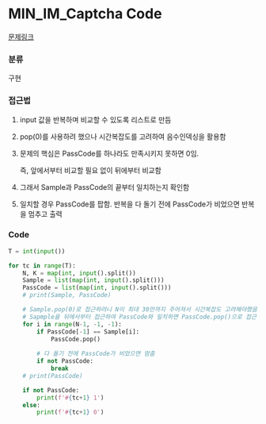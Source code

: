 # MIN_IM_Captcha Code
[문제링크](https://pro.mincoding.co.kr/problem-step/22/level/141/detail/SAMSUNG_IM_05)

### 분류
구현


### 접근법
1. input 값을 반복하며 비교할 수 있도록 리스트로 만듬
2. pop(0)를 사용하려 했으나 시간복잡도를 고려하여 음수인덱싱을 활용함
3. 문제의 핵심은 PassCode를 하나라도 만족시키지 못하면 0임.
   
   즉, 앞에서부터 비교할 필요 없이 뒤에부터 비교함
4. 그래서 Sample과 PassCode의 끝부터 일치하는지 확인함
5. 일치할 경우 PassCode를 팝함. 반복을 다 돌기 전에 PassCode가 비었으면 반복을 멈추고 출력


### Code
```python
T = int(input())

for tc in range(T):
    N, K = map(int, input().split())
    Sample = list(map(int, input().split()))
    PassCode = list(map(int, input().split()))
    # print(Sample, PassCode)

    # Sample.pop(0)로 접근하려니 N이 최대 30만까지 주어져서 시간복잡도 고려해야했음
    # Sapmple을 뒤에서부터 접근하여 PassCode와 일치하면 PassCode.pop()으로 접근
    for i in range(N-1, -1, -1):
        if PassCode[-1] == Sample[i]:
            PassCode.pop()
            
        # 다 돌기 전에 PassCode가 비었으면 멈춤
        if not PassCode:
            break
    # print(PassCode)

    if not PassCode:
        print(f'#{tc+1} 1')
    else:
        print(f'#{tc+1} 0')
```